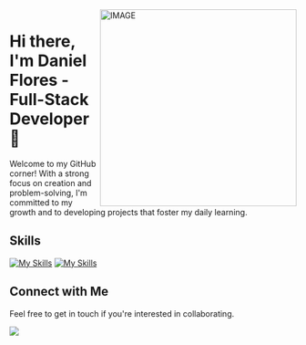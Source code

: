 <img align="right" width="345" src="https://steamuserimages-a.akamaihd.net/ugc/1869553886388207956/EFF4D03D2C308E1D1609327F94EC7D407511461B/" alt="IMAGE">

# Hi there, I'm Daniel Flores - Full-Stack Developer 👋

Welcome to my GitHub corner! With a strong focus on creation and problem-solving, I'm committed to my growth and to developing projects that foster my daily learning.

## Skills
[![My Skills](https://skillicons.dev/icons?i=java,js,python,spring,kafka,docker,kubernetes)](https://skillicons.dev)
[![My Skills](https://skillicons.dev/icons?i=nodejs,express,react,redux,tailwind,postgres,mongo)](https://skillicons.dev)

## Connect with Me

Feel free to get in touch if you're interested in collaborating.

<a href="daniel.floresvargas666@gmail.com"><img src="https://img.shields.io/badge/gmail-%23DD0031.svg?&style=for-the-badge&logo=gmail&logoColor=white"/></a>


